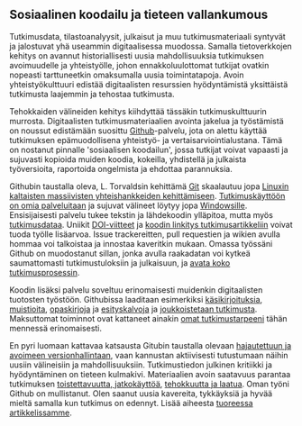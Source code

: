 ## Sosiaalinen koodailu ja tieteen vallankumous

Tutkimusdata, tilastoanalyysit, julkaisut ja muu tutkimusmateriaali
syntyvät ja jalostuvat yhä useammin digitaalisessa muodossa. Samalla
tietoverkkojen kehitys on avannut historiallisesti uusia
mahdollisuuksia tutkimuksen avoimuudelle ja yhteistyölle, johon
ennakkoluulottomat tutkijat ovatkin nopeasti tarttuneetkin omaksumalla
uusia toimintatapoja. Avoin yhteistyökulttuuri edistää digitaalisten
resurssien hyödyntämistä yksittäistä tutkimusta laajemmin ja tehostaa
tutkimusta.

Tehokkaiden välineiden kehitys kiihdyttää tässäkin tutkimuskulttuurin
murrosta. Digitaalisten tutkimusmateriaalien avointa jakelua ja
työstämistä on noussut edistämään suosittu
[Github](https://github.com)-palvelu, jota on alettu käyttää
tutkimuksen epämuodollisena yhteistyö- ja
vertaisarviointialustana. Tämä on nostanut pinnalle 'sosiaalisen
koodailun', jossa tutkijat voivat vapaasti ja sujuvasti kopioida
muiden koodia, kokeilla, yhdistellä ja julkaista työversioita,
raportoida ongelmista ja ehdottaa parannuksia.

Githubin taustalla oleva, L. Torvaldsin kehittämä
[Git](http://git.or.cz) skaalautuu jopa [Linuxin kaltaisten
massiivisten yhteishankkeiden
kehittämiseen](https://www.youtube.com/watch?v=4XpnKHJAok8). [Tutkimuskäyttöön
on omia
palveluitaan](https://github.com/blog/1840-improving-github-for-science)
ja sujuvat välineet löytyy jopa
[Windowsille](https://windows.github.com). Ensisijaisesti palvelu
tukee tekstin ja lähdekoodin ylläpitoa, mutta myös
[tutkimusdataa](https://git-lfs.github.com). Uniikit
[DOI-viitteet](https://guides.github.com/activities/citable-code) ja
[koodin linkitys
tutkimusartikkeliin](https://medium.com/@samim/gitxiv-collaborative-open-computer-science-e5fea734cd45)
voivat tuoda työlle lisäarvoa. Issue trackereitten, pull requestien ja
wikien avulla hommaa voi talkoistaa ja innostaa kaveritkin
mukaan. Omassa työssäni Github on muodostanut sillan, jonka avulla
raakadatan voi kytkeä saumattomasti tutkimustuloksiin ja julkaisuun,
ja [avata koko
tutkimusprosessin](http://www.sciencemag.org/content/336/6078/159.short).

Koodin lisäksi palvelu soveltuu erinomaisesti muidenkin digitaalisten
tuotosten työstöön. Githubissa laaditaan esimerkiksi
[käsikirjoituksia](http://bayesfactor.blogspot.fi/2015/08/on-radical-manuscript-openness.html),
[muistioita](https://github.com/okffi-science/2014-tietopyynto-lisenssimaksut),
[opaskirjoja](http://lincolnmullen.com/projects/dh-r/index.html) ja
[esityskalvoja](https://github.com/okffi-science) ja [joukkoistetaan
tutkimusta](http://nmrlipids.blogspot.nl). Maksuttomat toiminnot ovat
kattaneet ainakin [omat
tutkimustarpeeni](https://github.com/antagomir/) tähän mennessä
erinomaisesti.

En pyri luomaan kattavaa katsausta Gitubin taustalla olevaan
[hajautettuun ja avoimeen
versionhallintaan](http://www.scfbm.org/content/8/1/7), vaan kannustan
aktiivisesti tutustumaan näihin uusiin välineisiin ja
mahdollisuuksiin. Tutkimustiedon julkinen kritiikki ja hyödyntäminen
on tieteen kulmakivi. Materiaalien avoin saatavuus parantaa
tutkimuksen [toistettavuutta,
jatkokäyttöä](http://www.pubmedcentral.nih.gov/articlerender.fcgi?artid=3383002&tool=pmcentrez&rendertype=abstract),
[tehokkuutta ja laatua](http://doi:10.1371/journal.pmed.1001747). Oman
työni Github on mullistanut. Olen saanut uusia kavereita, tykkäyksiä
ja hyvää mieltä samalla kun tutkimus on edennyt. Lisää aiheesta
[tuoreessa
artikkelissamme](http://www.ennenjanyt.net/2015/08/aatehistoria-ja-digitaalisten-aineistojen-mahdollisuudet).















